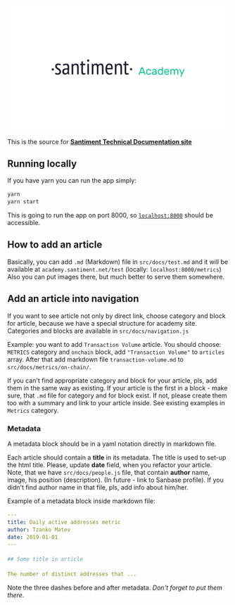 ![](./src/images/academy.png)

This is the source for [**Santiment Technical Documentation site**](academy.santiment.net)

## Running locally

If you have yarn you can run the app simply:

```bash
yarn
yarn start
```

This is going to run the app on port 8000, so [`localhost:8000`](http://localhost:8000) should be accessible.

## How to add an article

Basically, you can add `.md` (Markdown) file in `src/docs/test.md` and it will be available at `academy.santiment.net/test` (locally: `localhost:8000/metrics`)
Also you can put images there, but much better to serve them somewhere.

## Add an article into navigation

If you want to see article not only by direct link, choose category and block for article, because we have a special structure for academy site.
Categories and blocks are available in `src/docs/navigation.js`

Example: you want to add `Transaction Volume` article.
You should choose: `METRICS` category and `onchain` block, add `"Transaction Volume"` to `articles` array. After that add markdown file `transaction-volume.md` to `src/docs/metrics/on-chain/`.

If you can't find appropriate category and block for your article, pls, add them in the same way as existing.
If your article is the first in a block - make sure, that `.md` file for category and for block exist. If not, please create them too with a summary and link to your article inside. See existing examples in `Metrics` category.


### Metadata
A metadata block should be in a yaml notation directly in markdown file.

Each article should contain a **title** in its metadata. The title is used to set-up the html title.
Please, update **date** field, when you refactor your article.
Note, that we have `src/docs/people.js` file, that contain **author** name, image, his position (description). (In future - link to Sanbase profile).
If you didn't find author name in that file, pls, add info about him/her.

Example of a metadata block inside markdown file:

```yaml
---
title: Daily active addresses metric
author: Tzanko Matev
date: 2019-01-01
---

## Some title in article

The number of distinct addresses that ...
```

Note the three dashes before and after metadata. *Don't forget to put them there*.

